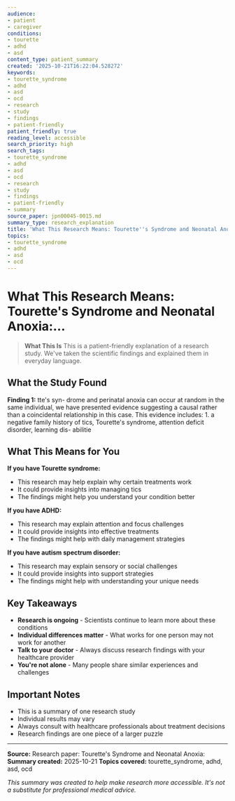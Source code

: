 ```yaml
---
audience:
- patient
- caregiver
conditions:
- tourette
- adhd
- asd
content_type: patient_summary
created: '2025-10-21T16:22:04.528272'
keywords:
- tourette_syndrome
- adhd
- asd
- ocd
- research
- study
- findings
- patient-friendly
patient_friendly: true
reading_level: accessible
search_priority: high
search_tags:
- tourette_syndrome
- adhd
- asd
- ocd
- research
- study
- findings
- patient-friendly
- summary
source_paper: jpn00045-0015.md
summary_type: research_explanation
title: 'What This Research Means: Tourette''s Syndrome and Neonatal Anoxia:...'
topics:
- tourette_syndrome
- adhd
- asd
- ocd
---
```


# What This Research Means: Tourette's Syndrome and Neonatal Anoxia:...

> **What This Is**
> This is a patient-friendly explanation of a research study. We've taken the scientific findings and explained them in everyday language.

## What the Study Found

**Finding 1:** tte's syn- drome and perinatal anoxia can occur at random in the same individual, we have presented evidence suggesting a causal rather than a coincidental relationship in this case. This evidence includes: 1. a negative family history of tics, Tourette's syndrome, attention deficit disorder, learning dis- abilitie

## What This Means for You

**If you have Tourette syndrome:**
- This research may help explain why certain treatments work
- It could provide insights into managing tics
- The findings might help you understand your condition better

**If you have ADHD:**
- This research may explain attention and focus challenges
- It could provide insights into effective treatments
- The findings might help with daily management strategies

**If you have autism spectrum disorder:**
- This research may explain sensory or social challenges
- It could provide insights into support strategies
- The findings might help with understanding your unique needs

## Key Takeaways

- **Research is ongoing** - Scientists continue to learn more about these conditions
- **Individual differences matter** - What works for one person may not work for another
- **Talk to your doctor** - Always discuss research findings with your healthcare provider
- **You're not alone** - Many people share similar experiences and challenges

## Important Notes

- This is a summary of one research study
- Individual results may vary
- Always consult with healthcare professionals about treatment decisions
- Research findings are one piece of a larger puzzle

---

**Source:** Research paper: Tourette's Syndrome and Neonatal Anoxia:
**Summary created:** 2025-10-21
**Topics covered:** tourette_syndrome, adhd, asd, ocd

*This summary was created to help make research more accessible. It's not a substitute for professional medical advice.*
